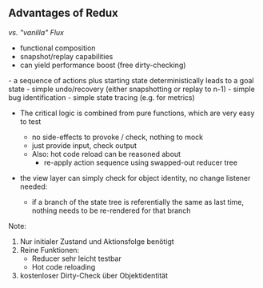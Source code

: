 ## Advantages of Redux

*vs. "vanilla" Flux*

- functional composition
- snapshot/replay capabilities
- can yield performance boost
  (free dirty-checking)




<div class="slide-comment">
- a sequence of actions plus starting state deterministically
  leads to a goal state
  - simple undo/recovery (either snapshotting or replay to n-1)
  - simple bug identification
  - simple state tracing (e.g. for metrics)

- The critical logic is combined from pure functions,
  which are very easy to test
  - no side-effects to provoke / check, nothing to mock
  - just provide input, check output
  - Also: hot code reload can be reasoned about
    - re-apply action sequence using swapped-out reducer tree

- the view layer can simply check for object identity,
  no change listener needed:
  - if a branch of the state tree is referentially
    the same as last time, nothing needs to be re-rendered for
    that branch
</div>

Note:
1. Nur initialer Zustand und Aktionsfolge benötigt
2. Reine Funktionen:
    - Reducer sehr leicht testbar
    - Hot code reloading
3. kostenloser Dirty-Check über Objektidentität
